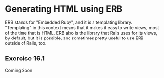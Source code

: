 # Generating HTML using ERB

ERB stands for "Embedded Ruby", and it is a templating library. "Templating" in
this context means that it makes it easy to write views, most of the time that
is HTML. ERB also is the library that Rails uses for its views, by default, but
it is possible, and sometimes pretty useful to use ERB outside of Rails, too.

## Exercise 16.1

Coming Soon




